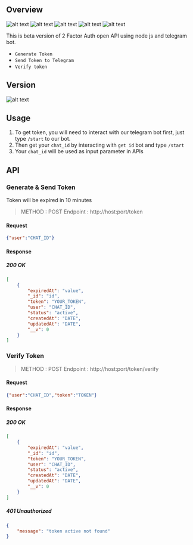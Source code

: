 ## Overview
![alt text](https://img.shields.io/badge/mongoose-5.9-blue)
![alt text](https://img.shields.io/badge/mongoDB-4.2-yellow)
![alt text](https://img.shields.io/badge/express-4.17-green)
![alt text](https://img.shields.io/badge/nodetelegrambotapi-0.1-red)
![alt text](https://img.shields.io/badge/momentjs-2.24-green)

This is beta version of 2 Factor Auth open API using node js and telegram bot. 

* `Generate Token` 
* `Send Token to Telegram`
* `Verify token`


## Version

![alt text](https://img.shields.io/badge/ver-0.8-blue)

## Usage
1. To get token, you will need to interact with our telegram bot first, just type `/start` to our bot. 
2. Then get your `chat_id` by interacting with `get id` bot and type `/start`
3. Your `chat_id` will be used as input parameter in APIs

## API
### Generate & Send Token

Token will be expired in 10 minutes

> METHOD : POST
> Endpoint : http://host:port/token
#### Request
```json
{"user":"CHAT_ID"}
```
#### Response
##### 200 OK
```json
[
    {
        "expiredAt": "value",
        "_id": "id",
        "token": "YOUR_TOKEN",
        "user": "CHAT_ID",
        "status": "active",
        "createdAt": "DATE",
        "updatedAt": "DATE",
        "__v": 0
    }
]
```

### Verify Token
> METHOD : POST
> Endpoint : http://host:port/token/verify
#### Request
```json
{"user":"CHAT_ID","token":"TOKEN"}
```
#### Response
##### 200 OK
```json
[
    {
        "expiredAt": "value",
        "_id": "id",
        "token": "YOUR_TOKEN",
        "user": "CHAT_ID",
        "status": "active",
        "createdAt": "DATE",
        "updatedAt": "DATE",
        "__v": 0
    }
]
```
##### 401 Unauthorized
```json
{
    "message": "token active not found"
}
```
